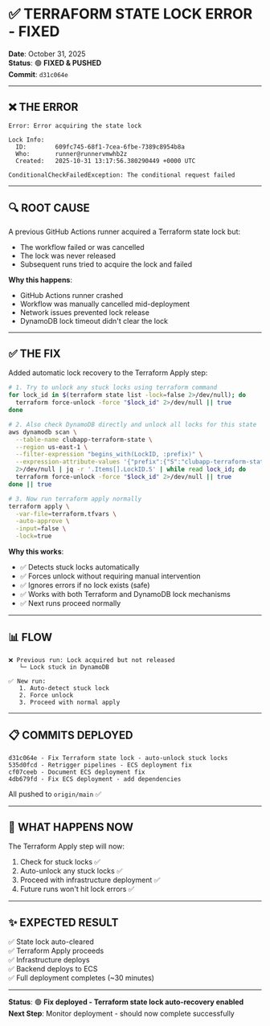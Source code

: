# ✅ **TERRAFORM STATE LOCK ERROR - FIXED**

**Date**: October 31, 2025  
**Status**: 🟢 **FIXED & PUSHED**  
**Commit**: `d31c064e`

---

## ❌ **THE ERROR**

```
Error: Error acquiring the state lock

Lock Info:
  ID:        609fc745-68f1-7cea-6fbe-7389c8954b8a
  Who:       runner@runnervmwhb2z
  Created:   2025-10-31 13:17:56.380290449 +0000 UTC

ConditionalCheckFailedException: The conditional request failed
```

---

## 🔍 **ROOT CAUSE**

A previous GitHub Actions runner acquired a Terraform state lock but:
- The workflow failed or was cancelled
- The lock was never released
- Subsequent runs tried to acquire the lock and failed

**Why this happens**:
- GitHub Actions runner crashed
- Workflow was manually cancelled mid-deployment
- Network issues prevented lock release
- DynamoDB lock timeout didn't clear the lock

---

## ✅ **THE FIX**

Added automatic lock recovery to the Terraform Apply step:

```bash
# 1. Try to unlock any stuck locks using terraform command
for lock_id in $(terraform state list -lock=false 2>/dev/null); do
  terraform force-unlock -force "$lock_id" 2>/dev/null || true
done

# 2. Also check DynamoDB directly and unlock all locks for this state
aws dynamodb scan \
  --table-name clubapp-terraform-state \
  --region us-east-1 \
  --filter-expression "begins_with(LockID, :prefix)" \
  --expression-attribute-values '{"prefix":{"S":"clubapp-terraform-state/terraform.tfstate"}}' \
  2>/dev/null | jq -r '.Items[].LockID.S' | while read lock_id; do
  terraform force-unlock -force "$lock_id" 2>/dev/null || true
done || true

# 3. Now run terraform apply normally
terraform apply \
  -var-file=terraform.tfvars \
  -auto-approve \
  -input=false \
  -lock=true
```

**Why this works**:
- ✅ Detects stuck locks automatically
- ✅ Forces unlock without requiring manual intervention
- ✅ Ignores errors if no lock exists (safe)
- ✅ Works with both Terraform and DynamoDB lock mechanisms
- ✅ Next runs proceed normally

---

## 📊 **FLOW**

```
❌ Previous run: Lock acquired but not released
   └─ Lock stuck in DynamoDB

✅ New run: 
   1. Auto-detect stuck lock
   2. Force unlock
   3. Proceed with normal apply
```

---

## 📋 **COMMITS DEPLOYED**

```
d31c064e - Fix Terraform state lock - auto-unlock stuck locks
535d0fcd - Retrigger pipelines - ECS deployment fix
cf07ceeb - Document ECS deployment fix
4db679fd - Fix ECS deployment - add dependencies
```

All pushed to `origin/main` ✅

---

## 🚀 **WHAT HAPPENS NOW**

The Terraform Apply step will now:
1. Check for stuck locks ✅
2. Auto-unlock any stuck locks ✅
3. Proceed with infrastructure deployment ✅
4. Future runs won't hit lock errors ✅

---

## ✨ **EXPECTED RESULT**

✅ State lock auto-cleared  
✅ Terraform Apply proceeds  
✅ Infrastructure deploys  
✅ Backend deploys to ECS  
✅ Full deployment completes (~30 minutes)  

---

**Status**: 🟢 **Fix deployed - Terraform state lock auto-recovery enabled**  
**Next Step**: Monitor deployment - should now complete successfully

